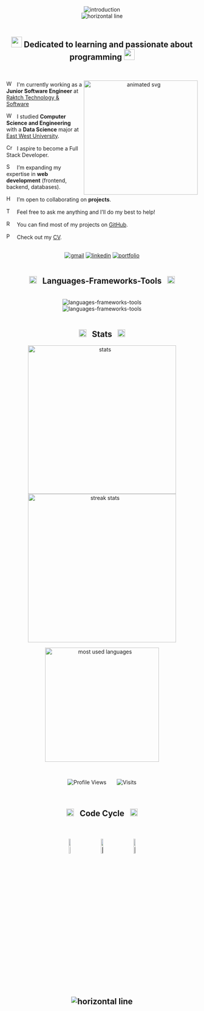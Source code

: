 <div align="center">
  <img 
    loading="lazy" 
    src="https://readme-typing-svg.herokuapp.com/?font=Comfortaa&size=35&center=true&vCenter=true&width=600&height=50&duration=4000&lines=>+Hey+There!+👋;+>+I'm+Noushin+Pervez!;+>+Welcome+To+My+GitHub+Profile!;" 
    alt="introduction" 
  />
</div>

<div align="center">
  <img loading="lazy" src="https://i.postimg.cc/BQf3kCpK/horizontal.gif" alt="horizontal line" />
</div>

<br />

<h2 align="center">
  <img loading="lazy" src="https://media.giphy.com/media/fYSnHlufseco8Fh93Z/giphy.gif" width="28" /> Dedicated to learning and passionate about programming <img loading="lazy" src="https://user-images.githubusercontent.com/74038190/216658115-017b0125-1bba-409d-b789-c04362c0adfb.gif" width="28" />
</h2>

<br />

<div align="center">
  <img align="right" loading="lazy" src="https://gist.githubusercontent.com/noushinpervez/b71c9e37de26da6827f5d0540fe766a8/raw/b77076aad00d7fc4632a4488d2e07f33246e8ba8/coding-animate.svg" alt="animated svg" width="300" />

  <div align="left">
    <p>
      <img 
        loading="lazy" 
        src="https://raw.githubusercontent.com/Tarikul-Islam-Anik/Animated-Fluent-Emojis/master/Emojis/People%20with%20professions/Woman%20Technologist%20Light%20Skin%20Tone.png" 
        alt="Woman Technologist Light Skin Tone" 
        width="16" 
        height="16" 
      />
      &nbsp;
      I'm currently working as a <strong>Junior Software Engineer</strong> at <a href="https://www.raktch.com/" target="_blank" referrerPolicy="no-referrer">Raktch Technology & Software</a>
    </p>
    <p>
      <img 
        loading="lazy" 
        src="https://raw.githubusercontent.com/Tarikul-Islam-Anik/Animated-Fluent-Emojis/master/Emojis/People%20with%20professions/Woman%20Student%20Light%20Skin%20Tone.png" 
        alt="Woman Student Light Skin Tone" 
        width="16" 
        height="16" 
      />
      &nbsp;
      I studied <strong>Computer Science and Engineering</strong> with a <strong>Data Science</strong> major at <a href="https://www.ewubd.edu/" target="_blank" referrerPolicy="no-referrer">East West University</a>.
    </p>
    <p>
      <img src="https://raw.githubusercontent.com/Tarikul-Islam-Anik/Animated-Fluent-Emojis/master/Emojis/Activities/Crystal%20Ball.png" alt="Crystal Ball" width="16" height="16" />
      &nbsp;
      I aspire to become a Full Stack Developer.
    </p>
    <p>
      <img src="https://raw.githubusercontent.com/Tarikul-Islam-Anik/Animated-Fluent-Emojis/master/Emojis/Animals/Seedling.png" alt="Seedling" width="16" height="16" />
      &nbsp;
      I’m expanding my expertise in <strong>web development</strong> (frontend, backend, databases).
    </p>
    <p>
      <img src="https://raw.githubusercontent.com/Tarikul-Islam-Anik/Animated-Fluent-Emojis/master/Emojis/Hand%20gestures/Handshake.png" alt="Handshake" width="16" height="16" />
      &nbsp;
      I’m open to collaborating on <strong>projects</strong>.
    </p>
    <p>
      <img src="https://raw.githubusercontent.com/Tarikul-Islam-Anik/Animated-Fluent-Emojis/master/Emojis/Smilies/Thought%20Balloon.png" alt="Thought Balloon" width="16" height="16" />
      &nbsp;
      Feel free to ask me anything and I’ll do my best to help!
    </p>
    <p>
      <img loading="lazy" src="https://raw.githubusercontent.com/Tarikul-Islam-Anik/Animated-Fluent-Emojis/master/Emojis/Travel%20and%20places/Rocket.png" alt="Rocket" width="16" height="16" />
      &nbsp;
      You can find most of my projects on <a href="https://github.com/noushinpervez?tab=repositories" target="_blank" referrerPolicy="no-referrer">GitHub</a>.
    </p>
    <p>
      <img loading="lazy" src="https://raw.githubusercontent.com/Tarikul-Islam-Anik/Animated-Fluent-Emojis/master/Emojis/Objects/Page%20with%20Curl.png" alt="Page with Curl" width="16" height="16" />
      &nbsp;
      Check out my <a href="https://drive.google.com/file/d/1HWD5VWg6l9S0-ezWKi6ur_4OV_SJPelJ/view?usp=sharing" target="_blank" referrerPolicy="no-referrer">CV</a>.
    </p>
  </div>
</div>

<br />

<div align="center"> 
  <a href="mailto:noushinpervez@gmail.com" target="_blank" referrerPolicy="no-referrer"><img loading="lazy" src="https://img.shields.io/badge/Gmail-D14836?style=for-the-badge&logo=gmail&logoColor=white" alt="gmail"></a>
  <a href="https://www.linkedin.com/in/noushin-pervez" target="_blank" referrerPolicy="no-referrer"><img loading="lazy" src="https://img.shields.io/badge/LinkedIn-0077B5?style=for-the-badge&logo=linkedin&logoColor=white" alt="linkedin" /></a>
  <a href="https://noushin-pervez.web.app/" target="_blank" referrerPolicy="no-referrer"><img loading="lazy" src="https://img.shields.io/badge/Portfolio-000000?style=for-the-badge&logo=web&logoColor=white" alt="portfolio" /></a>
</div>

<br />

<h2 align="center">
  <img 
    loading="lazy" 
    src="https://user-images.githubusercontent.com/74038190/212284087-bbe7e430-757e-4901-90bf-4cd2ce3e1852.gif" 
    alt="Skills" 
    width="20" 
    height="20" 
  />
  &nbsp;
  Languages-Frameworks-Tools 
  &nbsp;
  <img 
    loading="lazy" 
    src="https://user-images.githubusercontent.com/74038190/212284087-bbe7e430-757e-4901-90bf-4cd2ce3e1852.gif" 
    alt="Skills" 
    width="20" 
    height="20" 
  />
</h2>

<br />

<div align="center">
  <img loading="lazy" src="https://skillicons.dev/icons?i=javascript,nextjs,react,html,css,materialui,tailwind,bootstrap,c,cpp,java,python,php,vite" alt="languages-frameworks-tools" /><br />
  <img loading="lazy" src="https://skillicons.dev/icons?i=nodejs,express,mongodb,mysql,sqlite,vscode,git,github,androidstudio,docker,firebase,tensorflow,postman,latex,matlab" alt="languages-frameworks-tools" />
</div>

<br />

<h2 align="center">
  <img 
    loading="lazy"
    src="https://raw.githubusercontent.com/Tarikul-Islam-Anik/Animated-Fluent-Emojis/master/Emojis/Travel%20and%20places/High%20Voltage.png" 
    alt="High Voltage" 
    width="20" 
    height="20" 
  /> 
  &nbsp;
  Stats
  &nbsp;
  <img 
    loading="lazy"
    src="https://raw.githubusercontent.com/Tarikul-Islam-Anik/Animated-Fluent-Emojis/master/Emojis/Travel%20and%20places/High%20Voltage.png" 
    alt="High Voltage" 
    width="20" 
    height="20" 
  />
</h2>

<div align="center">
  <img 
    loading="lazy"
    width="390" 
    src="https://github-readme-stats-noushinpervez.vercel.app/api?username=noushinpervez&include_all_commits=true&count_private=true&show_icons=true&theme=react&bg_color=ffffff00&text_color=718CA1&rank_icon=github&hide_border=true&hide=prs,issues" 
    alt="stats" 
  />
  <img 
    loading="lazy" 
    width="390" 
    src="https://github-readme-streak-stats-noushin.vercel.app/?user=noushinpervez&count_private=true&theme=react&background=ffffff00&dates=718CA1&stroke=718CA1&include_all_commits=true&hide_border=true" 
    alt="streak stats"
  />
  
  <img 
    loading="lazy"
    width="300" 
    src="https://github-readme-stats-noushinpervez.vercel.app/api/top-langs/?username=noushinpervez&count_private=true&langs_count=16&layout=compact&theme=react&bg_color=ffffff00&text_color=718CA1&size_weight=0.5&count_weight=0.5&hide_border=true&include_all_commits=true" 
    alt="most used languages" 
  />

  <br />
  
  <p align="center">
    <img loading="lazy" src="https://komarev.com/ghpvc/?username=noushinpervez&label=Profile+Views&color=000000&style=for-the-badge" alt="Profile Views" />
    &nbsp;&nbsp;&nbsp;&nbsp;&nbsp;
    <img loading="lazy" src="https://badges.pufler.dev/visits/noushinpervez/noushinpervez?color=black&logo=github&style=for-the-badge" alt="Visits" />
  </p>
</div>

<br />

<h2 align="center">
  <img 
    loading="lazy" 
    src="https://raw.githubusercontent.com/Tarikul-Islam-Anik/Animated-Fluent-Emojis/master/Emojis/Travel%20and%20places/Hourglass%20Not%20Done.png" 
    alt="Hourglass Not Done" 
    width="20" 
    height="20" 
  />
  &nbsp;
  Code Cycle
  &nbsp;
  <img 
     loading="lazy" 
     src="https://raw.githubusercontent.com/Tarikul-Islam-Anik/Animated-Fluent-Emojis/master/Emojis/Travel%20and%20places/Hourglass%20Done.png" 
     alt="Hourglass Done" 
     width="20" 
     height="20" 
  />
<h2>

<br />

<div align="center">
  <img loading="lazy" src="https://raw.githubusercontent.com/Tarikul-Islam-Anik/Animated-Fluent-Emojis/master/Emojis/Smilies/Face%20with%20Spiral%20Eyes.png" width="10%" alt="Broken system!"/>
  &nbsp;&nbsp;&nbsp;&nbsp;&nbsp;
  <img loading="lazy" src="https://raw.githubusercontent.com/Tarikul-Islam-Anik/Animated-Fluent-Emojis/master/Emojis/Smilies/Relieved%20Face.png" width="10%" alt="It's working!"/>
  &nbsp;&nbsp;&nbsp;&nbsp;&nbsp;
  <img loading="lazy" src="https://raw.githubusercontent.com/Tarikul-Islam-Anik/Animated-Fluent-Emojis/master/Emojis/Smilies/Astonished%20Face.png" width="10%" alt="It's working but you don't know how!"/>
</div>

<br />

<div align="center">
  <img loading="lazy" src="https://i.postimg.cc/BQf3kCpK/horizontal.gif" alt="horizontal line" />
</div>

